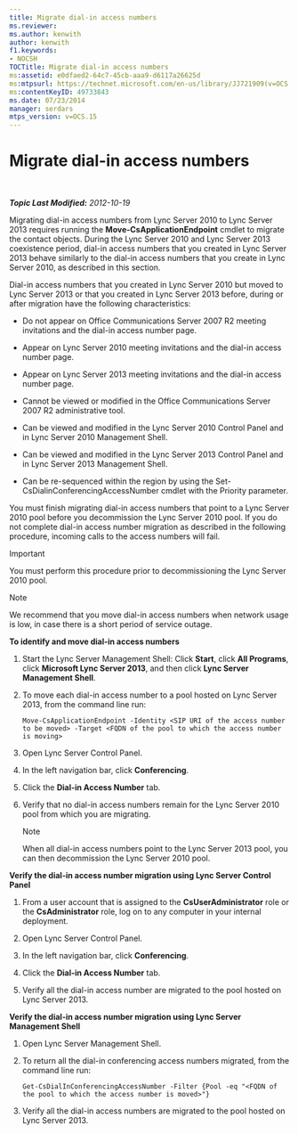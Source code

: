 ```yaml
---
title: Migrate dial-in access numbers
ms.reviewer: 
ms.author: kenwith
author: kenwith
f1.keywords:
- NOCSH
TOCTitle: Migrate dial-in access numbers
ms:assetid: e0dfaed2-64c7-45cb-aaa9-d6117a26625d
ms:mtpsurl: https://technet.microsoft.com/en-us/library/JJ721909(v=OCS.15)
ms:contentKeyID: 49733843
ms.date: 07/23/2014
manager: serdars
mtps_version: v=OCS.15
---
```


<div data-xmlns="http://www.w3.org/1999/xhtml">

<div class="topic" data-xmlns="http://www.w3.org/1999/xhtml" data-msxsl="urn:schemas-microsoft-com:xslt" data-cs="http://msdn.microsoft.com/">

<div data-asp="http://msdn2.microsoft.com/asp">

# Migrate dial-in access numbers

</div>

<div id="mainSection">

<div id="mainBody">

<span> </span>

_**Topic Last Modified:** 2012-10-19_

Migrating dial-in access numbers from Lync Server 2010 to Lync Server 2013 requires running the **Move-CsApplicationEndpoint** cmdlet to migrate the contact objects. During the Lync Server 2010 and Lync Server 2013 coexistence period, dial-in access numbers that you created in Lync Server 2013 behave similarly to the dial-in access numbers that you create in Lync Server 2010, as described in this section.

Dial-in access numbers that you created in Lync Server 2010 but moved to Lync Server 2013 or that you created in Lync Server 2013 before, during or after migration have the following characteristics:

  - Do not appear on Office Communications Server 2007 R2 meeting invitations and the dial-in access number page.

  - Appear on Lync Server 2010 meeting invitations and the dial-in access number page.

  - Appear on Lync Server 2013 meeting invitations and the dial-in access number page.

  - Cannot be viewed or modified in the Office Communications Server 2007 R2 administrative tool.

  - Can be viewed and modified in the Lync Server 2010 Control Panel and in Lync Server 2010 Management Shell.

  - Can be viewed and modified in the Lync Server 2013 Control Panel and in Lync Server 2013 Management Shell.

  - Can be re-sequenced within the region by using the Set-CsDialinConferencingAccessNumber cmdlet with the Priority parameter.

You must finish migrating dial-in access numbers that point to a Lync Server 2010 pool before you decommission the Lync Server 2010 pool. If you do not complete dial-in access number migration as described in the following procedure, incoming calls to the access numbers will fail.

<div>


> [!IMPORTANT]  
> You must perform this procedure prior to decommissioning the Lync Server 2010 pool.



</div>

<div>


> [!NOTE]  
> We recommend that you move dial-in access numbers when network usage is low, in case there is a short period of service outage.



</div>

**To identify and move dial-in access numbers**

1.  Start the Lync Server Management Shell: Click **Start**, click **All Programs**, click **Microsoft Lync Server 2013**, and then click **Lync Server Management Shell**.

2.  To move each dial-in access number to a pool hosted on Lync Server 2013, from the command line run:
    
        Move-CsApplicationEndpoint -Identity <SIP URI of the access number to be moved> -Target <FQDN of the pool to which the access number is moving>

3.  Open Lync Server Control Panel.

4.  In the left navigation bar, click **Conferencing**.

5.  Click the **Dial-in Access Number** tab.

6.  Verify that no dial-in access numbers remain for the Lync Server 2010 pool from which you are migrating.
    
    <div>
    

    > [!NOTE]  
    > When all dial-in access numbers point to the Lync Server 2013 pool, you can then decommission the Lync Server 2010 pool.

    
    </div>

**Verify the dial-in access number migration using Lync Server Control Panel**

1.  From a user account that is assigned to the **CsUserAdministrator** role or the **CsAdministrator** role, log on to any computer in your internal deployment.

2.  Open Lync Server Control Panel.

3.  In the left navigation bar, click **Conferencing**.

4.  Click the **Dial-in Access Number** tab.

5.  Verify all the dial-in access number are migrated to the pool hosted on Lync Server 2013.

**Verify the dial-in access number migration using Lync Server Management Shell**

1.  Open Lync Server Management Shell.

2.  To return all the dial-in conferencing access numbers migrated, from the command line run:
    
        Get-CsDialInConferencingAccessNumber -Filter {Pool -eq "<FQDN of the pool to which the access number is moved>"}

3.  Verify all the dial-in access numbers are migrated to the pool hosted on Lync Server 2013.

</div>

<span> </span>

</div>

</div>

</div>

